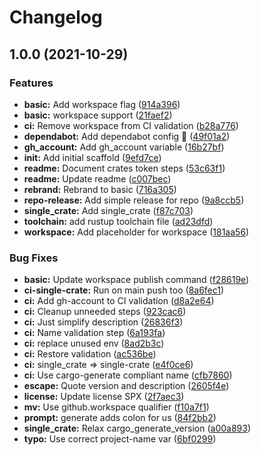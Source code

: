 # Changelog

## 1.0.0 (2021-10-29)


### Features

* **basic:** Add workspace flag ([914a396](https://www.github.com/bengreenier/rust-templates/commit/914a396321359811e8cac42ee1e62e86edcffedc))
* **basic:** workspace support ([21faef2](https://www.github.com/bengreenier/rust-templates/commit/21faef2785718a4c87dda79c9edf2f5515caa610))
* **ci:** Remove workspace from CI validation ([b28a776](https://www.github.com/bengreenier/rust-templates/commit/b28a776b3cb89915d6693f5bbeb8cdf16581d195))
* **dependabot:** Add dependabot config 🤖 ([49f01a2](https://www.github.com/bengreenier/rust-templates/commit/49f01a2744da97d81e37b3908f261de393077d9f))
* **gh_account:** Add gh_account variable ([16b27bf](https://www.github.com/bengreenier/rust-templates/commit/16b27bf419f369a964415eb53918b6bc8abeffc1))
* **init:** Add initial scaffold ([9efd7ce](https://www.github.com/bengreenier/rust-templates/commit/9efd7cea1c83d8c7ebbb11c6ff8889c12ad86ab9))
* **readme:** Document crates token steps ([53c63f1](https://www.github.com/bengreenier/rust-templates/commit/53c63f13ca6c3766240a9c0d49fe168038d1838b))
* **readme:** Update readme ([c007bec](https://www.github.com/bengreenier/rust-templates/commit/c007bec1ead7f0fb65344a9df7fbb234adb572fe))
* **rebrand:** Rebrand to basic ([716a305](https://www.github.com/bengreenier/rust-templates/commit/716a3052268085f884ec32ed72314e0412e878c9))
* **repo-release:** Add simple release for repo ([9a8ccb5](https://www.github.com/bengreenier/rust-templates/commit/9a8ccb577bb2818465cf9d781bdb6920a4f6ddb8))
* **single_crate:** Add single_crate ([f87c703](https://www.github.com/bengreenier/rust-templates/commit/f87c703a87e871d7730662f8da49c5270d3ffd73))
* **toolchain:** add rustup toolchain file ([ad23dfd](https://www.github.com/bengreenier/rust-templates/commit/ad23dfd69b789cbf38c1aaffb773e4ce012a07bf))
* **workspace:** Add placeholder for workspace ([181aa56](https://www.github.com/bengreenier/rust-templates/commit/181aa560597d42ea335d090ef7930e4c6008c95c))


### Bug Fixes

* **basic:** Update workspace publish command ([f28619e](https://www.github.com/bengreenier/rust-templates/commit/f28619ee66e091c789e95729a0de4c86f43a71d5))
* **ci-single-crate:** Run on main push too ([8a6fec1](https://www.github.com/bengreenier/rust-templates/commit/8a6fec15ae185ea72e39e6db098ef1456d080db1))
* **ci:** Add gh-account to CI validation ([d8a2e64](https://www.github.com/bengreenier/rust-templates/commit/d8a2e6447a1a688771420e4b5d05b0a2bf31870a))
* **ci:** Cleanup unneeded steps ([923cac6](https://www.github.com/bengreenier/rust-templates/commit/923cac6691a599b8037d1cce819c2c21c143dd3f))
* **ci:** Just simplify description ([26836f3](https://www.github.com/bengreenier/rust-templates/commit/26836f377adfab278310cc3e4c0686c36cf2e8d1))
* **ci:** Name validation step ([6a193fa](https://www.github.com/bengreenier/rust-templates/commit/6a193fa5fac02d2823dd3e55e75b1d3c65f33b09))
* **ci:** replace unused env ([8ad2b3c](https://www.github.com/bengreenier/rust-templates/commit/8ad2b3c20ff0853c1b91b78b64d9a09a31f590df))
* **ci:** Restore validation ([ac536be](https://www.github.com/bengreenier/rust-templates/commit/ac536beae4f1e9c2b633d608bc58da7365136ed0))
* **ci:** single_crate => single-crate ([e4f0ce6](https://www.github.com/bengreenier/rust-templates/commit/e4f0ce6dd86d2e817f657a21bbdf2a2f0efbfc5c))
* **ci:** Use cargo-generate compliant name ([cfb7860](https://www.github.com/bengreenier/rust-templates/commit/cfb7860f106877d3ae6c81cac365f4d76bb16c0e))
* **escape:** Quote version and description ([2605f4e](https://www.github.com/bengreenier/rust-templates/commit/2605f4e20c096b6c5d8de51e9ba489466186c5fa))
* **license:** Update license SPX ([2f7aec3](https://www.github.com/bengreenier/rust-templates/commit/2f7aec3147d4be1673e861340f5aeededc4103a4))
* **mv:** Use github.workspace qualifier ([f10a7f1](https://www.github.com/bengreenier/rust-templates/commit/f10a7f16542994bfef2a42ecc0f25c604a4eef26))
* **prompt:** generate adds colon for us ([84f2bb2](https://www.github.com/bengreenier/rust-templates/commit/84f2bb26ecdc4397f193841ec97541df24a78b0d))
* **single_crate:** Relax cargo_generate_version ([a00a893](https://www.github.com/bengreenier/rust-templates/commit/a00a893e1c99434f41741c2131bc4534e2ce5204))
* **typo:** Use correct project-name var ([6bf0299](https://www.github.com/bengreenier/rust-templates/commit/6bf029939437ca4fd0af99128a11110502f37234))
